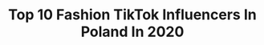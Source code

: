 ---
title: Top 10 Fashion TikTok Influencers In Poland In 2020
description: >-
  Find top fashion TikTok influencers in Poland in 2020. Most popular hashtags: #makeuptutorial #funny #dance #fashion.
platform: TikTok
profiles:
  - username: "martamarczynska"
    fullname: >-
      Marta
    location: "Poland"
    followers: 23839
    engagement: 1123
    commentsToLikes: 0.029088
    id: ck95vzw14022y0j78vdmwdp9z
    verified: false
    hashtags: "#hacks, #imbir, #lifehacks, #testujemy"
  - username: "aliakseimaat"
    fullname: >-
      Aliaksei Maat
    location: "Poland"
    followers: 55408
    engagement: 348
    commentsToLikes: 0.016594
    id: ck8ke55xs8qqy0j78h653rdb2
    verified: false
    hashtags: "#recommendations, #photoshoot, #model, #foyoupage"
  - username: "monikalewczuk"
    fullname: >-
      Monika Lewczuk
    location: "Poland"
    followers: 3727
    engagement: 429
    commentsToLikes: 0.032010
    id: cka5zmovxne5q0i78wg18vujn
    verified: false
    hashtags: "#challange, #riseandshine, #haircare, #healthyrecipe"
  - username: "ssolkosss"
    fullname: >-
      ssolkosss
    location: "Poland"
    followers: 3409
    engagement: 798
    commentsToLikes: 0.017471
    id: ck9rpd3f4gxsm0j78zgtqtaia
    verified: false
    hashtags: "#lips, #coreczka, #crazy, #daughter"
  - username: "mamiczka"
    fullname: >-
      Weronika Heck
    location: "Poland"
    followers: 631080
    engagement: 1097
    commentsToLikes: 0.004300
    id: ck8kn9u2xc7zk0j789iwy6512
    verified: true
    hashtags: "#singing, #dollhouse, #beautymode, #cleaningchallenge"
  - username: "juliahajdenraich"
    fullname: >-
      Julia Hajdenraich
    location: "Poland"
    followers: 4443
    engagement: 396
    commentsToLikes: 0.017517
    id: cka0jird0i55j0i78sy76zn2a
    verified: false
    hashtags: "#pizza, #pictures, #joke, #duet"
  - username: "agataserge"
    fullname: >-
      agataserge
    location: "Poland"
    followers: 7804
    engagement: 721
    commentsToLikes: 0.017301
    id: ck8z1is1a1s3t0j78fymu68vt
    verified: true
    hashtags: "#freckles, #photography, #streetphotography, #lofficiel"
  - username: "olalaszkiewicz"
    fullname: >-
      Ola.laszkiewicz
    location: "Poland"
    followers: 12073
    engagement: 1917
    commentsToLikes: 0.015782
    id: ck9v2r3namsc90j78twmgeuj8
    verified: false
    hashtags: "#highend, #burberry, #clothes, #maisonmargiela"
  - username: "karolinamrozicka"
    fullname: >-
      Karolina Mrozicka✨
    location: "Poland"
    followers: 778323
    engagement: 1490
    commentsToLikes: 0.019193
    id: ck9c65ebvqxg60j78s02aux95
    verified: false
    hashtags: "#eyelashes, #cutejeans, #jeans, #unboxing"
  - username: "mosquitopl"
    fullname: >-
      Mosquitopl
    location: "Poland"
    followers: 2599
    engagement: 765
    commentsToLikes: 0.074916
    id: ck9vf1fx11fdg0j788e23shpt
    verified: false
    hashtags: "#tiktokmems, #tiktokpolska, #funny, #mems"
---